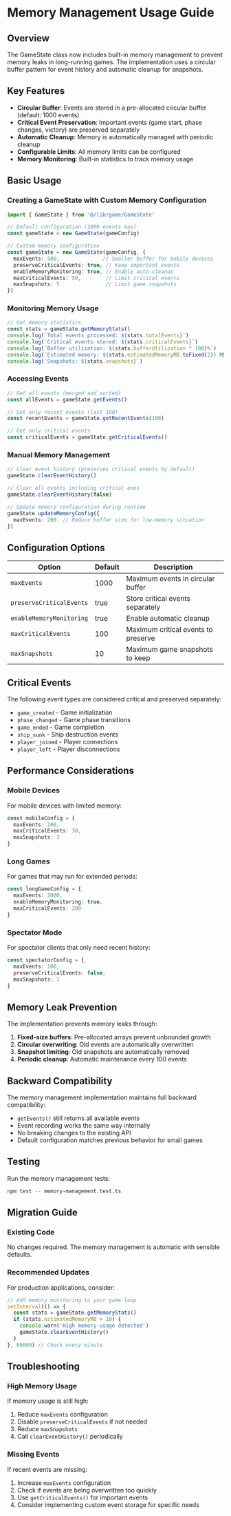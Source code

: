 # Memory Management Usage Guide

## Overview

The GameState class now includes built-in memory management to prevent memory leaks in long-running games. The implementation uses a circular buffer pattern for event history and automatic cleanup for snapshots.

## Key Features

- **Circular Buffer**: Events are stored in a pre-allocated circular buffer (default: 1000 events)
- **Critical Event Preservation**: Important events (game start, phase changes, victory) are preserved separately
- **Automatic Cleanup**: Memory is automatically managed with periodic cleanup
- **Configurable Limits**: All memory limits can be configured
- **Memory Monitoring**: Built-in statistics to track memory usage

## Basic Usage

### Creating a GameState with Custom Memory Configuration

```typescript
import { GameState } from '@/lib/game/GameState'

// Default configuration (1000 events max)
const gameState = new GameState(gameConfig)

// Custom memory configuration
const gameState = new GameState(gameConfig, {
  maxEvents: 500,              // Smaller buffer for mobile devices
  preserveCriticalEvents: true, // Keep important events
  enableMemoryMonitoring: true, // Enable auto-cleanup
  maxCriticalEvents: 50,        // Limit critical events
  maxSnapshots: 5               // Limit game snapshots
})
```

### Monitoring Memory Usage

```typescript
// Get memory statistics
const stats = gameState.getMemoryStats()
console.log(`Total events processed: ${stats.totalEvents}`)
console.log(`Critical events stored: ${stats.criticalEvents}`)
console.log(`Buffer utilization: ${stats.bufferUtilization * 100}%`)
console.log(`Estimated memory: ${stats.estimatedMemoryMB.toFixed(2)} MB`)
console.log(`Snapshots: ${stats.snapshots}`)
```

### Accessing Events

```typescript
// Get all events (merged and sorted)
const allEvents = gameState.getEvents()

// Get only recent events (last 100)
const recentEvents = gameState.getRecentEvents(100)

// Get only critical events
const criticalEvents = gameState.getCriticalEvents()
```

### Manual Memory Management

```typescript
// Clear event history (preserves critical events by default)
gameState.clearEventHistory()

// Clear all events including critical ones
gameState.clearEventHistory(false)

// Update memory configuration during runtime
gameState.updateMemoryConfig({
  maxEvents: 200  // Reduce buffer size for low-memory situation
})
```

## Configuration Options

| Option | Default | Description |
|--------|---------|-------------|
| `maxEvents` | 1000 | Maximum events in circular buffer |
| `preserveCriticalEvents` | true | Store critical events separately |
| `enableMemoryMonitoring` | true | Enable automatic cleanup |
| `maxCriticalEvents` | 100 | Maximum critical events to preserve |
| `maxSnapshots` | 10 | Maximum game snapshots to keep |

## Critical Events

The following event types are considered critical and preserved separately:

- `game_created` - Game initialization
- `phase_changed` - Game phase transitions
- `game_ended` - Game completion
- `ship_sunk` - Ship destruction events
- `player_joined` - Player connections
- `player_left` - Player disconnections

## Performance Considerations

### Mobile Devices

For mobile devices with limited memory:

```typescript
const mobileConfig = {
  maxEvents: 200,
  maxCriticalEvents: 30,
  maxSnapshots: 3
}
```

### Long Games

For games that may run for extended periods:

```typescript
const longGameConfig = {
  maxEvents: 2000,
  enableMemoryMonitoring: true,
  maxCriticalEvents: 200
}
```

### Spectator Mode

For spectator clients that only need recent history:

```typescript
const spectatorConfig = {
  maxEvents: 100,
  preserveCriticalEvents: false,
  maxSnapshots: 1
}
```

## Memory Leak Prevention

The implementation prevents memory leaks through:

1. **Fixed-size buffers**: Pre-allocated arrays prevent unbounded growth
2. **Circular overwriting**: Old events are automatically overwritten
3. **Snapshot limiting**: Old snapshots are automatically removed
4. **Periodic cleanup**: Automatic maintenance every 100 events

## Backward Compatibility

The memory management implementation maintains full backward compatibility:

- `getEvents()` still returns all available events
- Event recording works the same way internally
- No breaking changes to the existing API
- Default configuration matches previous behavior for small games

## Testing

Run the memory management tests:

```bash
npm test -- memory-management.test.ts
```

## Migration Guide

### Existing Code

No changes required. The memory management is automatic with sensible defaults.

### Recommended Updates

For production applications, consider:

```typescript
// Add memory monitoring to your game loop
setInterval(() => {
  const stats = gameState.getMemoryStats()
  if (stats.estimatedMemoryMB > 10) {
    console.warn('High memory usage detected')
    gameState.clearEventHistory()
  }
}, 60000) // Check every minute
```

## Troubleshooting

### High Memory Usage

If memory usage is still high:

1. Reduce `maxEvents` configuration
2. Disable `preserveCriticalEvents` if not needed
3. Reduce `maxSnapshots`
4. Call `clearEventHistory()` periodically

### Missing Events

If recent events are missing:

1. Increase `maxEvents` configuration
2. Check if events are being overwritten too quickly
3. Use `getCriticalEvents()` for important events
4. Consider implementing custom event storage for specific needs